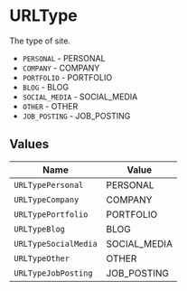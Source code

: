 # URLType

The type of site.

* `PERSONAL` - PERSONAL
* `COMPANY` - COMPANY
* `PORTFOLIO` - PORTFOLIO
* `BLOG` - BLOG
* `SOCIAL_MEDIA` - SOCIAL_MEDIA
* `OTHER` - OTHER
* `JOB_POSTING` - JOB_POSTING


## Values

| Name                 | Value                |
| -------------------- | -------------------- |
| `URLTypePersonal`    | PERSONAL             |
| `URLTypeCompany`     | COMPANY              |
| `URLTypePortfolio`   | PORTFOLIO            |
| `URLTypeBlog`        | BLOG                 |
| `URLTypeSocialMedia` | SOCIAL_MEDIA         |
| `URLTypeOther`       | OTHER                |
| `URLTypeJobPosting`  | JOB_POSTING          |